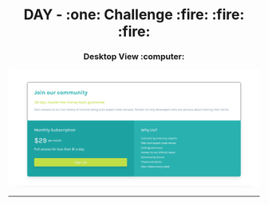 <h1 align="center"> DAY - :one: Challenge :fire: :fire: :fire:</h1>

<h3 align="center">Desktop View :computer:</h3>
<img src="screenshots/desktop_view.png" alt="desktop-view">

---


